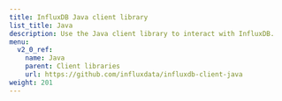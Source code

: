 ```yaml
---
title: InfluxDB Java client library
list_title: Java
description: Use the Java client library to interact with InfluxDB.
menu:
  v2_0_ref:
    name: Java
    parent: Client libraries
    url: https://github.com/influxdata/influxdb-client-java
weight: 201
---
```

